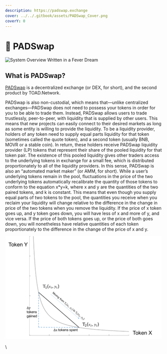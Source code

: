 ```yaml
---
description: https://padswap.exchange
cover: ../../.gitbook/assets/PADSwap_Cover.png
coverY: 0
---
```


# 🍄 PADSwap

![System Overview Written in a Fever Dream](<../../.gitbook/assets/TOAD PAD ECOSYSTEM MAP.png>)

## **What is PADSwap?** <a href="what-is-sushiswap" id="what-is-sushiswap"></a>

[PADSwap](https://dapps.padswap.exchange) is a decentralized exchange (or DEX, for short), and the second product by TOAD.Network.

PADSwap is also non-custodial, which means that—unlike centralized exchanges—PADSwap does not need to possess your tokens in order for you to be able to trade them. Instead, PADSwap allows users to trade trustlessly, peer-to-peer, with liquidity that is supplied by other users. This means that new projects can easily connect to their desired markets as long as some entity is willing to provide the liquidity. To be a liquidity provider, holders of any token need to supply equal parts liquidity for that token (sometimes called the quote token), and a second token (usually BNB, MOVR or a stable coin). In return, these holders receive PADSwap liquidity provider (LP) tokens that represent their share of the pooled liquidity for that token pair. The existence of this pooled liquidity gives other traders access to the underlying tokens in exchange for a small fee, which is distributed proportionately to all of the liquidity providers. In this sense, PADSwap is also an “automated market maker” (or AMM, for short). While a user’s underlying tokens remain in the pool, fluctuations in the price of the two underlying tokens automatically recalibrate the quantity of those tokens to conform to the equation x\*y=k, where x and y are the quantities of the two paired tokens, and k is constant. This means that even though you supply equal parts of two tokens to the pool, the quantities you receive when you reclaim your liquidity will change relative to the difference in the change in price of the two tokens when you remove the liquidity. If the price of x token goes up, and y token goes down, you will have less of x and more of y, and vice versa. If the price of both tokens goes up, or the price of both goes down, you will nonetheless have relative quantities of each token proportionately to the difference in the change of the price of x and y.

![](<../../.gitbook/assets/amm graph.png>)

\
